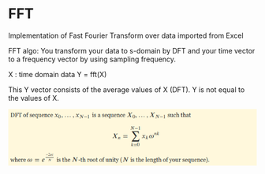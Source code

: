 # FFT
Implementation of Fast Fourier Transform over data imported from Excel

FFT algo: 
You transform your data to s-domain by DFT and your time vector to a frequency vector by using sampling frequency.

X : time domain data
Y = fft(X) 

This Y  vector consists of the average values of X (DFT).
Y is not equal to the values of X.

![alt text](https://github.com/adarshX/FFT/blob/master/DFT.png)

